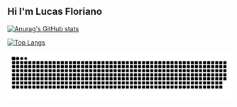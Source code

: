 ## Hi I'm Lucas Floriano

[![Anurag's GitHub stats](https://github-readme-stats.vercel.app/api?username=RagingWK&locale=pt-br&border_radius=20px&theme=outrun)](https://github.com/anuraghazra/github-readme-stats)

[![Top Langs](https://github-readme-stats.vercel.app/api/top-langs/?username=RagingWK&layout=donut&theme=outrun)](https://github.com/anuraghazra/github-readme-stats)

![snake gif](./github-user-contribution.svg)

<!--
**RagingWK/RagingWK** is a ✨ _special_ ✨ repository because its `README.md` (this file) appears on your GitHub profile.

Here are some ideas to get you started:

- 🔭 I’m currently working on ...
- 🌱 I’m currently learning ...
- 👯 I’m looking to collaborate on ...
- 🤔 I’m looking for help with ...
- 💬 Ask me about ...
- 📫 How to reach me: ...
- 😄 Pronouns: ...
- ⚡ Fun fact: ...
-->
